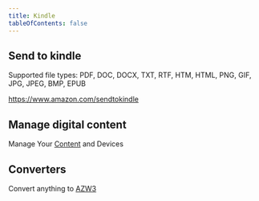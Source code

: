 ```yaml
---
title: Kindle
tableOfContents: false
---
```


## Send to kindle

Supported file types: PDF, DOC, DOCX, TXT, RTF, HTM, HTML, PNG, GIF, JPG, JPEG, BMP, EPUB

https://www.amazon.com/sendtokindle

## Manage digital content

Manage Your [Content](https://www.amazon.com/hz/mycd/digital-console/contentlist/pdocs) and Devices

## Converters

Convert anything to [AZW3](https://convertio.co/azw3-converter/)
